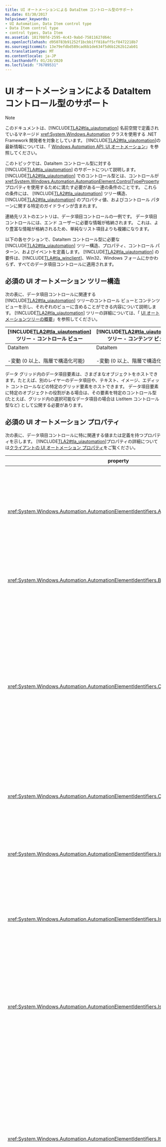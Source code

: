 ```yaml
---
title: UI オートメーションによる DataItem コントロール型のサポート
ms.date: 03/30/2017
helpviewer_keywords:
- UI Automation, Data Item control type
- Data Item control type
- control types, Data Item
ms.assetid: 181708fd-2595-4c43-9abd-75811627d64c
ms.openlocfilehash: d950783b91252f1bcbb1ff818aff5cf8472218b7
ms.sourcegitcommit: 13e79efdbd589cad6b1de634f5d6b1262b12ab01
ms.translationtype: MT
ms.contentlocale: ja-JP
ms.lasthandoff: 01/28/2020
ms.locfileid: "76789531"
---
```

# <a name="ui-automation-support-for-the-dataitem-control-type"></a>UI オートメーションによる DataItem コントロール型のサポート
> [!NOTE]
> このドキュメントは、[!INCLUDE[TLA2#tla_uiautomation](../../../includes/tla2sharptla-uiautomation-md.md)] 名前空間で定義されているマネージド <xref:System.Windows.Automation> クラスを使用する .NET Framework 開発者を対象としています。 [!INCLUDE[TLA2#tla_uiautomation](../../../includes/tla2sharptla-uiautomation-md.md)]の最新情報については、「 [Windows Automation API: UI オートメーション](/windows/win32/winauto/entry-uiauto-win32)」を参照してください。  
  
 このトピックでは、DataItem コントロール型に対する [!INCLUDE[TLA#tla_uiautomation](../../../includes/tlasharptla-uiautomation-md.md)] のサポートについて説明します。 [!INCLUDE[TLA2#tla_uiautomation](../../../includes/tla2sharptla-uiautomation-md.md)] でのコントロール型とは、コントロールが <xref:System.Windows.Automation.AutomationElement.ControlTypeProperty> プロパティを使用するために満たす必要がある一連の条件のことです。 これらの条件には、 [!INCLUDE[TLA2#tla_uiautomation](../../../includes/tla2sharptla-uiautomation-md.md)] ツリー構造、 [!INCLUDE[TLA2#tla_uiautomation](../../../includes/tla2sharptla-uiautomation-md.md)] のプロパティ値、およびコントロール パターンに関する特定のガイドラインが含まれます。  
  
 連絡先リストのエントリは、データ項目コントロールの一例です。 データ項目コントロールには、エンド ユーザーに必要な情報が格納されます。 これは、より豊富な情報が格納されるため、単純なリスト項目よりも複雑になります。  
  
 以下の各セクションで、DataItem コントロール型に必要な [!INCLUDE[TLA2#tla_uiautomation](../../../includes/tla2sharptla-uiautomation-md.md)] ツリー構造、プロパティ、コントロール パターン、およびイベントを定義します。 [!INCLUDE[TLA2#tla_uiautomation](../../../includes/tla2sharptla-uiautomation-md.md)] の要件は、[!INCLUDE[TLA#tla_winclient](../../../includes/tlasharptla-winclient-md.md)]、Win32、Windows フォームにかかわらず、すべてのデータ項目コントロールに適用されます。  
  
## <a name="required-ui-automation-tree-structure"></a>必須の UI オートメーション ツリー構造  
 次の表に、データ項目コントロールに関連する [!INCLUDE[TLA2#tla_uiautomation](../../../includes/tla2sharptla-uiautomation-md.md)] ツリーのコントロール ビューとコンテンツ ビューを示し、それぞれのビューに含めることができる内容について説明します。 [!INCLUDE[TLA2#tla_uiautomation](../../../includes/tla2sharptla-uiautomation-md.md)] ツリーの詳細については、「 [UI オートメーションツリーの概要](ui-automation-tree-overview.md)」を参照してください。  
  
|[!INCLUDE[TLA2#tla_uiautomation](../../../includes/tla2sharptla-uiautomation-md.md)] ツリー - コントロール ビュー|[!INCLUDE[TLA2#tla_uiautomation](../../../includes/tla2sharptla-uiautomation-md.md)] ツリー - コンテンツ ビュー|  
|------------------------------------------------------------------------------------------------|------------------------------------------------------------------------------------------------|  
|DataItem<br /><br /> -変動 (0 以上、階層で構造化可能)|DataItem<br /><br /> -変動 (0 以上、階層で構造化可能)|  
  
 データ グリッド内のデータ項目要素は、さまざまなオブジェクトをホストできます。たとえば、別のレイヤーのデータ項目や、テキスト、イメージ、エディット コントロールなどの特定のグリッド要素をホストできます。 データ項目要素に特定のオブジェクトの役割がある場合は、その要素を特定のコントロール型 (たとえば、グリッド内の選択可能なデータ項目の場合は ListItem コントロール型など) として公開する必要があります。  
  
## <a name="required-ui-automation-properties"></a>必須の UI オートメーション プロパティ  
 次の表に、データ項目コントロールに特に関連する値または定義を持つプロパティを示します。 [!INCLUDE[TLA2#tla_uiautomation](../../../includes/tla2sharptla-uiautomation-md.md)]プロパティの詳細については[クライアントの UI オートメーション プロパティ](ui-automation-properties-for-clients.md)をご覧ください。  
  
|property|Value|メモ|  
|--------------|-----------|-----------|  
|<xref:System.Windows.Automation.AutomationElementIdentifiers.AutomationIdProperty>|「ノート」を参照してください。|このプロパティの値は、アプリケーション内のすべてのコントロールで一意である必要があります。|  
|<xref:System.Windows.Automation.AutomationElementIdentifiers.BoundingRectangleProperty>|「ノート」を参照してください。|コントロール全体を格納する最も外側の四角形。|  
|<xref:System.Windows.Automation.AutomationElementIdentifiers.ClickablePointProperty>|「ノート」を参照してください。|四角形領域が存在する場合にサポートされます。 四角形領域内にクリック不可能な点が存在し、特別なヒット テストを実行する場合は、オーバーライドしてクリック可能な点を提供します。|  
|<xref:System.Windows.Automation.AutomationElementIdentifiers.ControlTypeProperty>|DataItem|この値は、すべての UI フレームワークで同じです。|  
|<xref:System.Windows.Automation.AutomationElementIdentifiers.IsContentElementProperty>|True|データ項目コントロールは、常にコンテンツである必要があります。|  
|<xref:System.Windows.Automation.AutomationElementIdentifiers.IsControlElementProperty>|True|データ項目コントロールは、常にコントロールである必要があります。|  
|<xref:System.Windows.Automation.AutomationElementIdentifiers.IsKeyboardFocusableProperty>|「ノート」を参照してください。|コントロールがキーボード フォーカスを受け取ることができる場合は、このプロパティをサポートする必要があります。|  
|<xref:System.Windows.Automation.AutomationElementIdentifiers.ItemStatusProperty>|「ノート」を参照してください。|コントロールに動的に更新される状態が含まれる場合、要素の状態が変化したときに支援技術が更新を受け取ることができるように、このプロパティをサポートする必要があります。|  
|<xref:System.Windows.Automation.AutomationElementIdentifiers.ItemTypeProperty>|「ノート」を参照してください。|これは、項目が表す基になるオブジェクトをエンド ユーザーに伝達する文字列値です。 例として "メディア ファイル" や "連絡先" があります。|  
|<xref:System.Windows.Automation.AutomationElementIdentifiers.LabeledByProperty>|`Null`|データ項目コントロールに静的なテキスト ラベルはありません。|  
|<xref:System.Windows.Automation.AutomationElementIdentifiers.LocalizedControlTypeProperty>|"data item"|DataItem コントロール型に対応するローカライズされた文字列。|  
|<xref:System.Windows.Automation.AutomationElementIdentifiers.NameProperty>|「ノート」を参照してください。|データ項目コントロールには、主要なテキスト要素が常に含まれています。この要素は、その項目に対してユーザーが最も意味的な識別子として連想するものに関連しています。|  
  
## <a name="required-ui-automation-control-patterns"></a>必須の UI オートメーション コントロール パターン  
 次の表に、すべてのデータ項目コントロールでサポートされなければならない [!INCLUDE[TLA#tla_uiautomation](../../../includes/tlasharptla-uiautomation-md.md)] コントロール パターンを示します。 コントロール パターンについて詳しくは、「 [UI Automation Control Patterns Overview](ui-automation-control-patterns-overview.md)」をご覧ください。  
  
|コントロール パターン|でのサポート|メモ|  
|---------------------|-------------|-----------|  
|<xref:System.Windows.Automation.Provider.IExpandCollapseProvider>|状況に依存|データ項目を展開したり折りたたんだりして、情報の表示/非表示を切り替える場合、Expand Collapse パターンをサポートする必要があります。|  
|<xref:System.Windows.Automation.Provider.IGridItemProvider>|状況に依存|データ項目の集合が、空間的に項目間を移動できるコンテナー内にある場合、データ項目は Grid Item パターンをサポートします。|  
|<xref:System.Windows.Automation.Provider.IScrollItemProvider>|状況に依存|画面に収まる項目数を超える項目がデータ コンテナーにある場合、すべてのデータ項目は Scroll Item パターンを使用して、スクロールして表示する機能をサポートします。|  
|<xref:System.Windows.Automation.Provider.ISelectionItemProvider>|○|すべてのデータ項目は、項目が選択されたタイミングを示す Selection Item パターンをサポートする必要があります。|  
|<xref:System.Windows.Automation.Provider.ITableItemProvider>|状況に依存|データ項目が Data Grid コントロール型の中に含まれている場合、このパターンをサポートします。|  
|<xref:System.Windows.Automation.Provider.IToggleProvider>|状況に依存|データ項目に循環する状態が含まれる場合。|  
|<xref:System.Windows.Automation.Provider.IValueProvider>|状況に依存|データ項目の主要なテキストが編集可能な場合は、Value パターンをサポートする必要があります。|  
  
## <a name="working-with-data-items-in-large-lists"></a>大きなリストでのデータ項目の操作  
 大きなリストでは、多くの場合、パフォーマンスを向上させるため、 [!INCLUDE[TLA2#tla_ui](../../../includes/tla2sharptla-ui-md.md)] フレームワーク内でデータが仮想化されます。 そのため、UI オートメーション クライアントは、 [!INCLUDE[TLA2#tla_uiautomation](../../../includes/tla2sharptla-uiautomation-md.md)] クエリ機能を使用して、他の項目コンテナーと同じように完全なツリーからコンテンツを取得することができません。 クライアントは、データ項目の完全に揃った情報にアクセスする前に、項目をスクロールして表示する (またはコントロールを展開して重要なすべてのオプションを表示する) 必要があります。  
  
 データ項目の [!INCLUDE[TLA2#tla_uiautomation](../../../includes/tla2sharptla-uiautomation-md.md)] 要素で `SetFocus` を呼び出すと、Microsoft Windows Explorer のケースが正常に返され、データ項目サブツリー内の編集にフォーカスが設定されます。  
  
## <a name="required-ui-automation-events"></a>必須の UI オートメーション イベント  
 次の表に、すべてのデータ項目コントロールでサポートされなければならない [!INCLUDE[TLA2#tla_uiautomation](../../../includes/tla2sharptla-uiautomation-md.md)] イベントを示します。 イベントの詳細については、「 [UI Automation Events Overview](ui-automation-events-overview.md)」を参照してください。  
  
|[!INCLUDE[TLA2#tla_uiautomation](../../../includes/tla2sharptla-uiautomation-md.md)] イベント|でのサポート|メモ|  
|---------------------------------------------------------------------------------|-------------|-----------|  
|<xref:System.Windows.Automation.AutomationElementIdentifiers.AutomationFocusChangedEvent>|必須|[なし]|  
|<xref:System.Windows.Automation.AutomationElementIdentifiers.BoundingRectangleProperty> プロパティ変更イベント。|必須|[なし]|  
|<xref:System.Windows.Automation.AutomationElementIdentifiers.IsEnabledProperty> プロパティ変更イベント。|必須|[なし]|  
|<xref:System.Windows.Automation.AutomationElementIdentifiers.IsOffscreenProperty> プロパティ変更イベント。|必須|[なし]|  
|<xref:System.Windows.Automation.AutomationElementIdentifiers.NameProperty> プロパティ変更イベント。|必須|[なし]|  
|<xref:System.Windows.Automation.AutomationElementIdentifiers.StructureChangedEvent>|必須|[なし]|  
|<xref:System.Windows.Automation.InvokePatternIdentifiers.InvokedEvent>|状況に依存|[なし]|  
|<xref:System.Windows.Automation.ExpandCollapsePatternIdentifiers.ExpandCollapseStateProperty> プロパティ変更イベント。|状況に依存|[なし]|  
|<xref:System.Windows.Automation.SelectionItemPatternIdentifiers.ElementAddedToSelectionEvent>|必須|[なし]|  
|<xref:System.Windows.Automation.SelectionItemPatternIdentifiers.ElementRemovedFromSelectionEvent>|必須|[なし]|  
|<xref:System.Windows.Automation.SelectionItemPatternIdentifiers.ElementSelectedEvent>|必須|[なし]|  
|<xref:System.Windows.Automation.TogglePatternIdentifiers.ToggleStateProperty> プロパティ変更イベント。|状況に依存|[なし]|  
|<xref:System.Windows.Automation.ValuePatternIdentifiers.ValueProperty> プロパティ変更イベント。|状況に依存|[なし]|  
  
## <a name="dataitem-control-type-example"></a>DataItem コントロール型の例  
 次の図は、列の豊富な情報をサポートするリスト ビュー コントロール内の DataItem コントロール型を示しています。  
  
 ![2つのデータ項目を持つリストビューコントロールのグラフィック](./media/uiauto-data-grid-detailed.GIF "uiauto_data_grid_detailed")  
  
 以下には、データ項目コントロールに関連する [!INCLUDE[TLA2#tla_uiautomation](../../../includes/tla2sharptla-uiautomation-md.md)] ツリーのコントロール ビューとコンテンツ ビューが表示されています。 オートメーションの各要素のコントロール パターンが、かっこ内に示されています。 グループ "Contoso" は、データ グリッド ホスト コントロールのグリッドの一部でもあります。  
  
|[!INCLUDE[TLA2#tla_uiautomation](../../../includes/tla2sharptla-uiautomation-md.md)] ツリー - コントロール ビュー|[!INCLUDE[TLA2#tla_uiautomation](../../../includes/tla2sharptla-uiautomation-md.md)] ツリー - コンテンツ ビュー|  
|------------------------------------------------------------------------------------------------|------------------------------------------------------------------------------------------------|  
|-グループ "Contoso" (テーブル、グリッド)<br />-DataItem "Accounts. doc" (TableItem、GridItem、SelectionItem、Invoke)<br />-Image "Accounts. doc"<br />-Edit "Name" (TableItem、GridItem、Value "Accounts. doc")<br />-Edit "Date modified" (TableItem, GridItem, Value "8/25/2006 3:29 PM")<br />-Edit "Size" (GridItem, TableItem, Value "11.0 KB)<br />-DataItem "Accounts. doc" (TableItem、GridItem、SelectionItem、Invoke)<br />-   ...|-グループ "Contoso" (テーブル、グリッド)<br />-DataItem "Accounts. doc" (TableItem、GridItem、SelectionItem、Invoke)<br />-Image "Accounts. doc"<br />-Edit "Name" (TableItem、GridItem、Value "Accounts. doc")<br />-Edit "Date modified" (TableItem, GridItem, Value "8/25/2006 3:29 PM")<br />-Edit "Size" (GridItem, TableItem, Value "11.0 KB)<br />-DataItem "Accounts. doc" (TableItem、GridItem、SelectionItem、Invoke)<br />-   …|  
  
 グリッドが選択可能な項目のリストを表している場合、DataItem コントロール型の代わりに、ListItem コントロール型で対応する UI 要素を公開できます。 前の例では、グループ ("Contoso") の下の DataItem 要素 ("Accounts Receivable.doc" および "Accounts Payable.doc") を ListItem コントロール型として公開することで、その型が既に SelectionItem コントロール パターンをサポートしているため、それらの要素を向上させることができます。  
  
## <a name="see-also"></a>関連項目

- <xref:System.Windows.Automation.ControlType.DataItem>
- [UI オートメーション コントロール型の概要](ui-automation-control-types-overview.md)
- [UI オートメーションの概要](ui-automation-overview.md)
